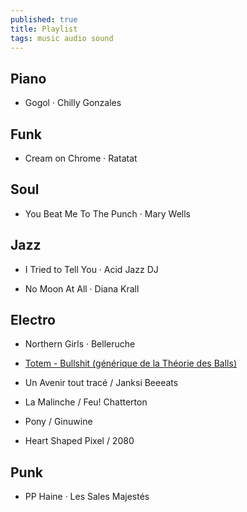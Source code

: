 ```yaml
---
published: true
title: Playlist
tags: music audio sound
---
```

<script>
	(function(d, s, id) { 
	var js, djs = d.getElementsByTagName(s)[0];
	if (d.getElementById(id)) return; 
	js = d.createElement(s); js.id = id; 
	js.src = "https://cdns-files.dzcdn.net/js/widget/loader.js"; 
	 djs.parentNode.insertBefore(js, djs);
}(document, "script", "deezer-widget-loader"));</script>

## Piano

- Gogol · Chilly Gonzales

## Funk

- Cream on Chrome · Ratatat

## Soul

- You Beat Me To The Punch · Mary Wells

## Jazz

- I Tried to Tell You · Acid Jazz DJ

- No Moon At All · Diana Krall

## Electro 
- Northern Girls · Belleruche
- [Totem - Bullshit (générique de la Théorie des Balls) ](https://www.youtube.com/watch?v=nyh1QVmKanU)

- Un Avenir tout tracé / Janksi Beeeats
<div class="deezer-widget-player" data-src="https://www.deezer.com/plugins/player?format=square&autoplay=false&playlist=false&width=200&height=200&color=007FEB&layout=dark&size=medium&type=tracks&id=61266857&app_id=1" data-scrolling="no" data-frameborder="0" data-allowTransparency="true" data-width="200" data-height="200"></div>

- La Malinche / Feu! Chatterton
<div class="deezer-widget-player" data-src="https://www.deezer.com/plugins/player?format=square&autoplay=false&playlist=false&width=200&height=200&color=007FEB&layout=dark&size=medium&type=tracks&id=109703032&app_id=1" data-scrolling="no" data-frameborder="0" data-allowTransparency="true" data-width="200" data-height="200"></div>

- Pony / Ginuwine
<div class="deezer-widget-player" data-src="https://www.deezer.com/plugins/player?format=square&autoplay=false&playlist=false&width=200&height=200&color=007FEB&layout=dark&size=medium&type=tracks&id=82524066&app_id=1" data-scrolling="no" data-frameborder="0" data-allowTransparency="true" data-width="200" data-height="200"></div>

- Heart Shaped Pixel / 2080
<div class="deezer-widget-player" data-src="https://www.deezer.com/plugins/player?format=square&autoplay=false&playlist=false&width=200&height=200&color=007FEB&layout=dark&size=medium&type=tracks&id=92882266&app_id=1" data-scrolling="no" data-frameborder="0" data-allowTransparency="true" data-width="200" data-height="200"></div>

## Punk

- PP Haine · Les Sales Majestés
